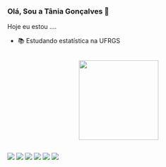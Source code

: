 ### Olá, Sou a Tânia Gonçalves 👋

Hoje eu estou .... 
- 📚 Estudando estatística na UFRGS 
##
<div align="center">
  <a href="https://github.com/taniacbg">
  <img height="180em" src="https://github-readme-stats.vercel.app/api?username=taniacbg&show_icons=true&theme=dark&include_all_commits=true&count_private=true"/>
<!-- comentários
esse é o código para a imagem com as minhas lingugens 
<img height="180em" src="https://github-readme-stats.vercel.app/api/top-langs/?username=taniacbg&layout=compact&langs_count=7&theme=dark"/>
-->
</div>

 ##
 
<div> 
  <a href="https://www.youtube.com/channel/UCzwxSSo4vAO4oROBmlRRO8Q/featured" target="_blank"><img src="https://img.shields.io/badge/YouTube-FF0000?style=for-the-badge&logo=youtube&logoColor=white" target="_blank"></a>
  <a href="https://www.instagram.com/tania.cbg" target="_blank"><img src="https://img.shields.io/badge/-Instagram-%23E4405F?style=for-the-badge&logo=instagram&logoColor=white" target="_blank"></a>
 	<a href="https://twitter.com/taniacbg" target="_blank"><img src="https://img.shields.io/badge/Twitter-1DA1F2?style=for-the-badge&logo=twitter&logoColor=white" target="_blank"></a>
 <a href="https://discord.com/channels/tania#5817R" target="_blank"><img src="https://img.shields.io/badge/Discord-7289DA?style=for-the-badge&logo=discord&logoColor=white" target="_blank"></a> 
  <a href = "mailto:taniacbg@gmail.com"><img src="https://img.shields.io/badge/-Gmail-%23333?style=for-the-badge&logo=gmail&logoColor=white" target="_blank"></a>
  <a href="https://www.linkedin.com/in/taniacbgoncalves/" target="_blank"><img src="https://img.shields.io/badge/-LinkedIn-%230077B5?style=for-the-badge&logo=linkedin&logoColor=white" target="_blank"></a> 
  </div>
